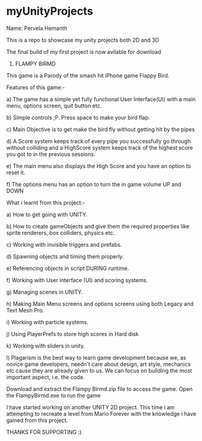# myUnityProjects

Name: Pervela Hemanth

This is a repo to showcase my unity projects both 2D and 3D

The final build of my first project is now avilable for download

1) FLAMPY BIRMD

This game is a Parody of the smash hit iPhone game Flappy Bird.

Features of this game:-

a) The game has a simple yet fully functional User Interface(UI) with a main menu, options screen, quit button etc.

b) Simple controls ;P. Press space to make your bird flap.

c) Main Objective is to get make the bird fly without getting hit by the pipes

d) A Score system keeps track of every pipe you successfully go through without colliding and a HighScore system keeps track of the highest score you got to in the previous sessions.

e) The main menu also displays the High Score and you have an option to reset it.

f) The options menu has an option to turn the in game volume UP and DOWN

What i learnt from this project:-

a) How to get going with UNITY.

b) How to create gameObjects and give them the required properties like sprite renderers, box colliders, physics etc.

c) Working with invisible triggers and prefabs.

d) Spawning objects and timing them properly.

e) Referencing objects in script DURING runtime.

f) Working with User interface (UI) and scoring systems.

g) Managing scenes in UNITY.

h) Making Main Menu screens and options screens using both Legacy and Text Mesh Pro.

i) Working with particle systems.

j) Using PlayerPrefs to store high scores in Hard disk

k) Working with sliders in unity.

l) Plagarism is the best way to learn game development because we, as novice game developers, needn't care about design, art style, mechanics etc cause they are already given to us. We can focus on building the most important aspect, i.e. the code.

Download and extract the Flampy Birmd.zip file to access the game.
Open the FlampyBirmd.exe to run the game

I have started working on another UNITY 2D project. This time i am attempting to recreate a level from Mario Forever with the knowledge i have gained from this project.

THANKS FOR SUPPORTING :)

